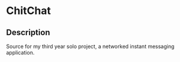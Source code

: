# ChitChat


## Description
Source for my third year solo project, a networked instant messaging application.




